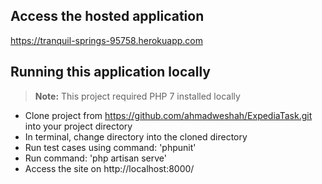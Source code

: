 ## Access the hosted application

https://tranquil-springs-95758.herokuapp.com

## Running this application locally

> **Note:** This project required PHP 7 installed locally

- Clone project from https://github.com/ahmadweshah/ExpediaTask.git into your project directory
- In terminal, change directory into the cloned directory
- Run test cases using command: 'phpunit'
- Run command: 'php artisan serve'
- Access the site on http://localhost:8000/
